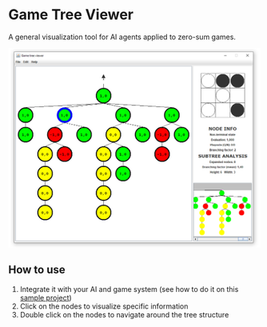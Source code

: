 # Game Tree Viewer
 
A general visualization tool for AI agents applied to zero-sum games.

![Game Tree Viewer](overview.PNG "Game Tree Viewer overview")

## How to use

1. Integrate it with your AI and game system (see how to do it on this [sample project](https://github.com/marcoantonioaav/GT-Viewer-Example-Project))
2. Click on the nodes to visualize specific information
3. Double click on the nodes to navigate around the tree structure